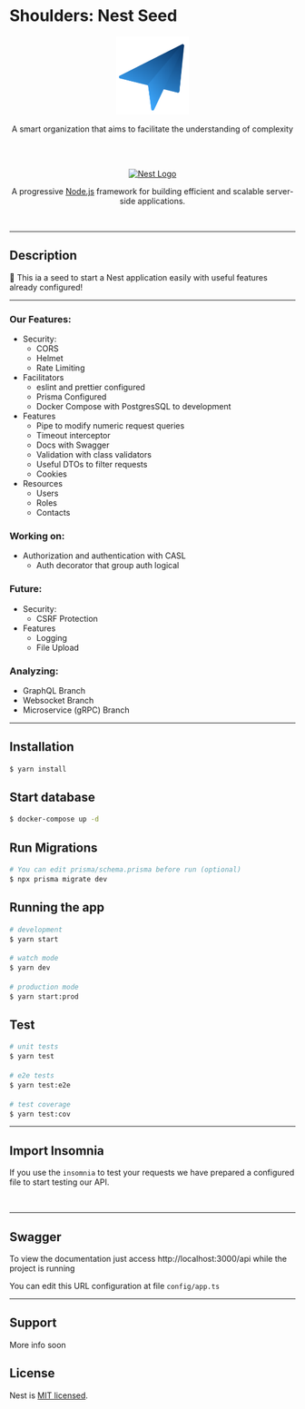 # Shoulders: Nest Seed

<div display="flex" align="center" justify="space-between" flex="auto">
<img src="./.github/images/Shoulders-Icon.svg" width="128" alt="Shoulders Logo" >

<p align="center">A smart organization that aims to facilitate the understanding of complexity</p>
<br>
<br>

<a href="http://nestjs.com/" target="blank"><img src="https://nestjs.com/img/logo_text.svg" width="320" alt="Nest Logo" /></a>

  <p align="center">A progressive <a href="http://nodejs.org" target="_blank">Node.js</a> framework for building efficient and scalable server-side applications.</p>
</div>  
    
<br><hr>

## Description

🚀 This ia a seed to start a Nest application easily with useful features already configured!

<hr>

### Our Features:

- Security:
  - CORS
  - Helmet
  - Rate Limiting
- Facilitators
  - eslint and prettier configured
  - Prisma Configured
  - Docker Compose with PostgresSQL to development
- Features
  - Pipe to modify numeric request queries
  - Timeout interceptor
  - Docs with Swagger
  - Validation with class validators
  - Useful DTOs to filter requests
  - Cookies
- Resources
  - Users
  - Roles
  - Contacts

### Working on:

- Authorization and authentication with CASL
  - Auth decorator that group auth logical

### Future:

- Security:
  - CSRF Protection
- Features
  - Logging
  - File Upload

### Analyzing:

- GraphQL Branch
- Websocket Branch
- Microservice (gRPC) Branch

<hr>

## Installation

```bash
$ yarn install
```

## Start database

```bash
$ docker-compose up -d
```

## Run Migrations

```bash
# You can edit prisma/schema.prisma before run (optional)
$ npx prisma migrate dev
```

## Running the app

```bash
# development
$ yarn start

# watch mode
$ yarn dev

# production mode
$ yarn start:prod
```

## Test

```bash
# unit tests
$ yarn test

# e2e tests
$ yarn test:e2e

# test coverage
$ yarn test:cov
```

<hr>

## Import Insomnia

If you use the `insomnia` to test your requests we have prepared a configured file to start testing our API.

<!-- Button Here -->

<br><hr>

## Swagger

To view the documentation just access http://localhost:3000/api while the project is running

You can edit this URL configuration at file `config/app.ts`

<hr>

## Support

More info soon

## License

Nest is [MIT licensed](LICENSE).
